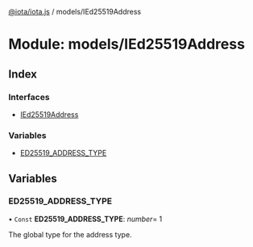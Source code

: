 [@iota/iota.js](../README.md) / models/IEd25519Address

# Module: models/IEd25519Address

## Index

### Interfaces

* [IEd25519Address](../interfaces/models_ied25519address.ied25519address.md)

### Variables

* [ED25519\_ADDRESS\_TYPE](models_ied25519address.md#ed25519_address_type)

## Variables

### ED25519\_ADDRESS\_TYPE

• `Const` **ED25519\_ADDRESS\_TYPE**: *number*= 1

The global type for the address type.

